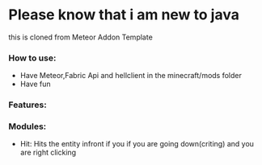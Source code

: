 # Please know that i am new to java

this is cloned from Meteor Addon Template

### How to use:  
- Have Meteor,Fabric Api and hellclient in the minecraft/mods folder
- Have fun
### Features:
### Modules:
- Hit: Hits the entity infront if you if you are going down(criting) and you are right clicking
